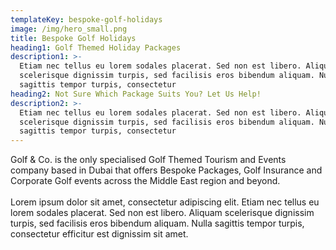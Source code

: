 ```yaml
---
templateKey: bespoke-golf-holidays
image: /img/hero_small.png
title: Bespoke Golf Holidays
heading1: Golf Themed Holiday Packages
description1: >-
  Etiam nec tellus eu lorem sodales placerat. Sed non est libero. Aliquam
  scelerisque dignissim turpis, sed facilisis eros bibendum aliquam. Nulla
  sagittis tempor turpis, consectetur
heading2: Not Sure Which Package Suits You? Let Us Help!
description2: >-
  Etiam nec tellus eu lorem sodales placerat. Sed non est libero. Aliquam
  scelerisque dignissim turpis, sed facilisis eros bibendum aliquam. Nulla
  sagittis tempor turpis, consectetur
---
```

Golf & Co. is the only specialised Golf Themed Tourism and Events company based in Dubai that offers Bespoke Packages, Golf Insurance and Corporate Golf events across the Middle East region and beyond. \
\
Lorem ipsum dolor sit amet, consectetur adipiscing elit. Etiam nec tellus eu lorem sodales placerat. Sed non est libero. Aliquam scelerisque dignissim turpis, sed facilisis eros bibendum aliquam. Nulla sagittis tempor turpis, consectetur efficitur est dignissim sit amet.

